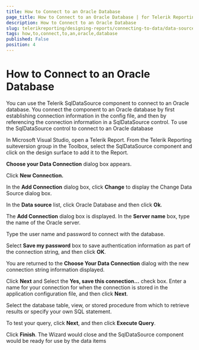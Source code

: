 ```yaml
---
title: How to Connect to an Oracle Database
page_title: How to Connect to an Oracle Database | for Telerik Reporting Documentation
description: How to Connect to an Oracle Database
slug: telerikreporting/designing-reports/connecting-to-data/data-source-components/sqldatasource-component/-how-to/how-to-connect-to-an-oracle-database
tags: how,to,connect,to,an,oracle,database
published: False
position: 4
---
```


# How to Connect to an Oracle Database



You can use the Telerik SqlDataSource component to connect to an Oracle
        database. You connect the component to an Oracle database by first establishing
        connection information in the config file, and then by referencing the
        connection information in a SqlDataSource control.
      To use the SqlDataSource control to connect to an Oracle database

In Microsoft Visual Studio, open a Telerik Report. From the
              Telerik Reporting suiteversion group in the Toolbox, select the
              SqlDataSource component and click on the design surface to add it
              to the Report.
            

__Choose your Data Connection__ dialog box
              appears.
            

Click __New Connection.__

In the __Add Connection__ dialog box,
              click __Change__ to display the Change Data
              Source dialog box.
            

In the __Data source__ list, click Oracle
              Database and then click __Ok__.
            

The __Add Connection__ dialog box is displayed. In the
              __Server name__ box, type the name of the Oracle server.
            

Type the user name and password to connect with the database.

Select __Save my password__ box to save
              authentication information as part of the connection string, and
              then click __OK__.
            

You are returned to the __Choose Your Data Connection__
              dialog with the new connection string information displayed.
            

Click __Next__ and Select the
              __Yes, save this connection…__ check box.
              Enter a name for your connection for when the connection is stored
              in the application configuration file, and then click __Next__.
            

Select the database table, view, or stored procedure from which
              to retrieve results or specify your own SQL statement.
            

To test your query, click __Next__, and
              then click __Execute Query__.
            

Click __Finish__. The Wizard would close
              and the SqlDataSource component would be ready for use by the data items
            
